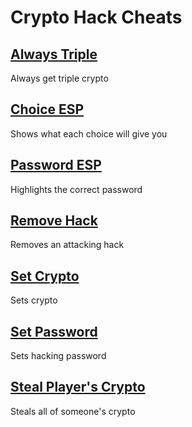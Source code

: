 # Crypto Hack Cheats

## [Always Triple](alwaysTriple.js)
Always get triple crypto
## [Choice ESP](choiceESP.js)
Shows what each choice will give you

## [Password ESP](passwordESP.js)
Highlights the correct password

## [Remove Hack](removeHack.js)
Removes an attacking hack

## [Set Crypto](setCrypto.js)
Sets crypto

## [Set Password](setPassword.js)
Sets hacking password

## [Steal Player's Crypto](stealPlayersCrypto.js)
Steals all of someone's crypto